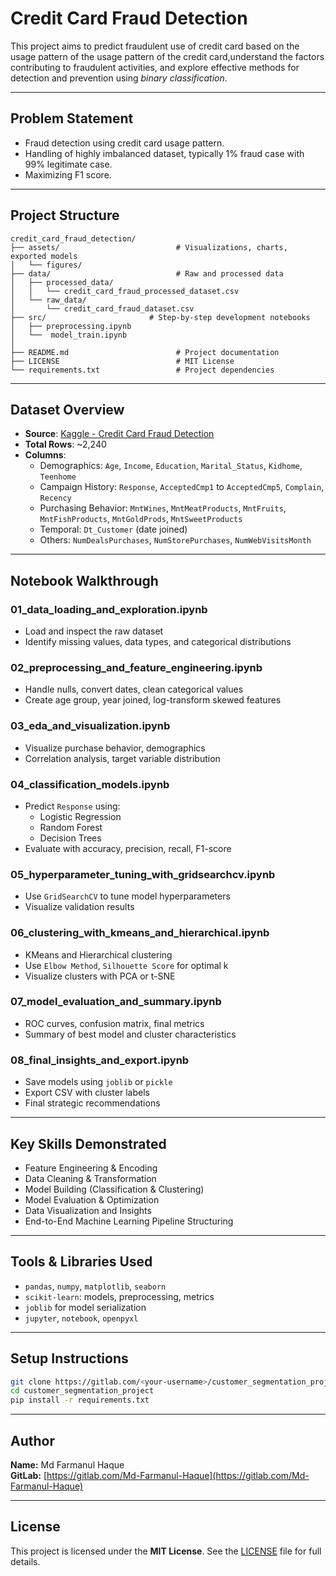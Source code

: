 # Credit Card Fraud Detection

This project aims to predict fraudulent use of credit card based on the usage pattern of the usage pattern of the credit card,understand the factors contributing to fraudulent activities, and explore effective methods for detection and prevention using *binary classification*.

---
## Problem Statement

- Fraud detection using credit card usage pattern.
- Handling of highly imbalanced dataset, typically 1% fraud case with 99% legitimate case.
- Maximizing F1 score.
---

## Project Structure


```plaintext
credit_card_fraud_detection/
├── assets/                          # Visualizations, charts, exported models
│   └── figures/
├── data/                            # Raw and processed data
│   ├── processed_data/
│   │   └── credit_card_fraud_processed_dataset.csv
│   └── raw_data/
│       └── credit_card_fraud_dataset.csv
├── src/                       # Step-by-step development notebooks
│   ├── preprocessing.ipynb
│   └──  model_train.ipynb
│   
├── README.md                        # Project documentation
├── LICENSE                          # MIT License
└── requirements.txt                 # Project dependencies
```

---

## Dataset Overview

- **Source**: [Kaggle - Credit Card Fraud Detection](https://www.kaggle.com/datasets/bhadramohit/credit-card-fraud-detection)
- **Total Rows**: ~2,240
- **Columns**:
  - Demographics: `Age`, `Income`, `Education`, `Marital_Status`, `Kidhome`, `Teenhome`
  - Campaign History: `Response`, `AcceptedCmp1` to `AcceptedCmp5`, `Complain`, `Recency`
  - Purchasing Behavior: `MntWines`, `MntMeatProducts`, `MntFruits`, `MntFishProducts`, `MntGoldProds`, `MntSweetProducts`
  - Temporal: `Dt_Customer` (date joined)
  - Others: `NumDealsPurchases`, `NumStorePurchases`, `NumWebVisitsMonth`

---

## Notebook Walkthrough

### 01_data_loading_and_exploration.ipynb
- Load and inspect the raw dataset
- Identify missing values, data types, and categorical distributions

### 02_preprocessing_and_feature_engineering.ipynb
- Handle nulls, convert dates, clean categorical values
- Create age group, year joined, log-transform skewed features

### 03_eda_and_visualization.ipynb
- Visualize purchase behavior, demographics
- Correlation analysis, target variable distribution

### 04_classification_models.ipynb
- Predict `Response` using:
  - Logistic Regression
  - Random Forest
  - Decision Trees
- Evaluate with accuracy, precision, recall, F1-score

### 05_hyperparameter_tuning_with_gridsearchcv.ipynb
- Use `GridSearchCV` to tune model hyperparameters
- Visualize validation results

### 06_clustering_with_kmeans_and_hierarchical.ipynb
- KMeans and Hierarchical clustering
- Use `Elbow Method`, `Silhouette Score` for optimal k
- Visualize clusters with PCA or t-SNE

### 07_model_evaluation_and_summary.ipynb
- ROC curves, confusion matrix, final metrics
- Summary of best model and cluster characteristics

### 08_final_insights_and_export.ipynb
- Save models using `joblib` or `pickle`
- Export CSV with cluster labels
- Final strategic recommendations

---

## Key Skills Demonstrated

- Feature Engineering & Encoding
- Data Cleaning & Transformation
- Model Building (Classification & Clustering)
- Model Evaluation & Optimization
- Data Visualization and Insights
- End-to-End Machine Learning Pipeline Structuring

---

## Tools & Libraries Used

- `pandas`, `numpy`, `matplotlib`, `seaborn`
- `scikit-learn`: models, preprocessing, metrics
- `joblib` for model serialization
- `jupyter`, `notebook`, `openpyxl`

---

## Setup Instructions

```bash
git clone https://gitlab.com/<your-username>/customer_segmentation_project.git
cd customer_segmentation_project
pip install -r requirements.txt
```

---

## Author

**Name:** Md Farmanul Haque  
**GitLab:** [https://gitlab.com/Md-Farmanul-Haque](https://gitlab.com/Md-Farmanul-Haque)

---

## License

This project is licensed under the **MIT License**. See the [LICENSE](./LICENSE) file for full details.
